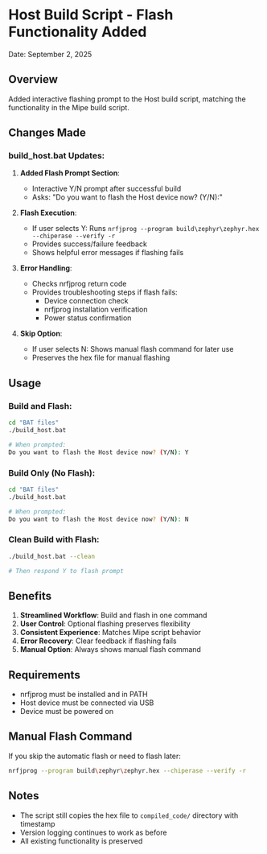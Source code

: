 # Host Build Script - Flash Functionality Added
Date: September 2, 2025

## Overview
Added interactive flashing prompt to the Host build script, matching the functionality in the Mipe build script.

## Changes Made

### build_host.bat Updates:
1. **Added Flash Prompt Section**:
   - Interactive Y/N prompt after successful build
   - Asks: "Do you want to flash the Host device now? (Y/N):"

2. **Flash Execution**:
   - If user selects Y: Runs `nrfjprog --program build\zephyr\zephyr.hex --chiperase --verify -r`
   - Provides success/failure feedback
   - Shows helpful error messages if flashing fails

3. **Error Handling**:
   - Checks nrfjprog return code
   - Provides troubleshooting steps if flash fails:
     - Device connection check
     - nrfjprog installation verification
     - Power status confirmation

4. **Skip Option**:
   - If user selects N: Shows manual flash command for later use
   - Preserves the hex file for manual flashing

## Usage

### Build and Flash:
```bash
cd "BAT files"
./build_host.bat

# When prompted:
Do you want to flash the Host device now? (Y/N): Y
```

### Build Only (No Flash):
```bash
cd "BAT files"
./build_host.bat

# When prompted:
Do you want to flash the Host device now? (Y/N): N
```

### Clean Build with Flash:
```bash
./build_host.bat --clean

# Then respond Y to flash prompt
```

## Benefits

1. **Streamlined Workflow**: Build and flash in one command
2. **User Control**: Optional flashing preserves flexibility
3. **Consistent Experience**: Matches Mipe script behavior
4. **Error Recovery**: Clear feedback if flashing fails
5. **Manual Option**: Always shows manual flash command

## Requirements

- nrfjprog must be installed and in PATH
- Host device must be connected via USB
- Device must be powered on

## Manual Flash Command
If you skip the automatic flash or need to flash later:
```bash
nrfjprog --program build\zephyr\zephyr.hex --chiperase --verify -r
```

## Notes
- The script still copies the hex file to `compiled_code/` directory with timestamp
- Version logging continues to work as before
- All existing functionality is preserved
